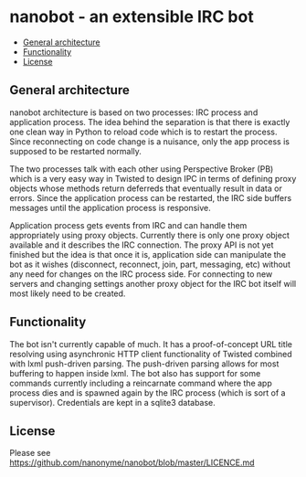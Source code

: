 nanobot - an extensible IRC bot
==============================

- [General architecture](#general-architecture)
- [Functionality](#functionality)
- [License](#license)

General architecture
--------------------

nanobot architecture is based on two processes: IRC process and
application process. The idea behind the separation is that there is
exactly one clean way in Python to reload code which is to restart the
process. Since reconnecting on code change is a nuisance, only the app
process is supposed to be restarted normally. 

The two processes talk with each other using Perspective Broker (PB)
which is a very easy way in Twisted to design IPC in terms of defining
proxy objects whose methods return deferreds that eventually result in
data or errors. Since the application process can be restarted, the
IRC side buffers messages until the application process is responsive.

Application process gets events from IRC and can handle them
appropriately using proxy objects. Currently there is only one proxy
object available and it describes the IRC connection. The proxy API is
not yet finished but the idea is that once it is, application side can
manipulate the bot as it wishes (disconnect, reconnect, join, part,
messaging, etc) without any need for changes on the IRC process
side. For connecting to new servers and changing settings another
proxy object for the IRC bot itself will most likely need to be created.

Functionality
-------------

The bot isn't currently capable of much. It has a proof-of-concept URL
title resolving using asynchronic HTTP client functionality of Twisted
combined with lxml push-driven parsing.  The push-driven parsing
allows for most buffering to happen inside lxml. The bot also has
support for some commands currently including a reincarnate command
where the app process dies and is spawned again by the IRC process
(which is sort of a supervisor). Credentials are kept in a sqlite3
database.

License
-------

Please see <https://github.com/nanonyme/nanobot/blob/master/LICENCE.md>